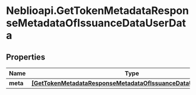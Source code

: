# Neblioapi.GetTokenMetadataResponseMetadataOfIssuanceDataUserData

## Properties
Name | Type | Description | Notes
------------ | ------------- | ------------- | -------------
**meta** | [**[GetTokenMetadataResponseMetadataOfIssuanceDataUserDataMeta]**](GetTokenMetadataResponseMetadataOfIssuanceDataUserDataMeta.md) |  | [optional] 


